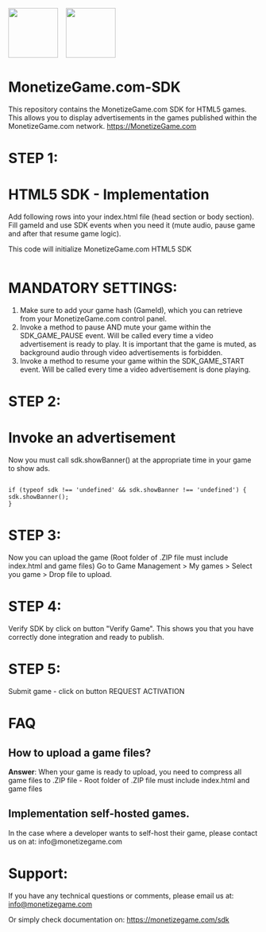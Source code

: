 <img src="https://avatars3.githubusercontent.com/u/51751524?s=400" width="100" alt="" data-canonical-src="https://avatars2.githubusercontent.com/u/48458546?s=460&v=4g">  &nbsp;&nbsp;
<img src="https://monetizegame.com/images/html5-logo.png" width="100" alt="" data-canonical-src="https://monetizegame.com/images/html5-logo.png">

# MonetizeGame.com-SDK
This repository contains the MonetizeGame.com SDK for HTML5 games. This allows you to display advertisements in the games published within the MonetizeGame.com network. https://MonetizeGame.com


# STEP 1:
# HTML5 SDK - Implementation
<p>Add following rows into your index.html file (head section or body section). Fill gameId and use SDK events when you need it (mute audio, pause game and after that resume game logic).</p>
<p>This code will initialize MonetizeGame.com HTML5 SDK</p>

<pre><code><script type = "text/javascript" >
   window.SDK_OPTIONS = {
      gameId: "your_game_id_here",
      onEvent: function (a) {
         switch (a.name) {
            case "SDK_GAME_PAUSE":
               // pause game logic / mute audio
               break;
            case "SDK_GAME_START":
               // advertisement done, resume game logic and unmute audio
               break;
            case "SDK_READY":
               // when sdk is ready
               break;
            case "SDK_ERROR":
               // when sdk get error
               break;
         }
      }
   };
(function (a, b, c) {
   var d = a.getElementsByTagName(b)[0];
   a.getElementById(c) || (a = a.createElement(b), a.id = c, a.src = "https://api.monetizegame.com/sdk.js", d.parentNode.insertBefore(a, d))
})(document, "script", "monetizegame-sdk"); 
</script></code></pre>

# MANDATORY SETTINGS:
1. Make sure to add your game hash (GameId), which you can retrieve from your MonetizeGame.com control panel.
2. Invoke a method to pause AND mute your game within the SDK_GAME_PAUSE event. Will be called every time a video advertisement is ready to play. It is important that the game is muted, as background audio through video advertisements is forbidden.
3. Invoke a method to resume your game within the SDK_GAME_START event. Will be called every time a video advertisement is done playing.

# STEP 2:
# Invoke an advertisement
Now you must call sdk.showBanner() at the appropriate time in your game to show ads.

<pre><code>
if (typeof sdk !== 'undefined' && sdk.showBanner !== 'undefined') {
sdk.showBanner();
}
</code></pre>

# STEP 3:
Now you can upload the game (Root folder of .ZIP file must include index.html and game files)
Go to Game Management > My games > Select you game > Drop file to upload.

# STEP 4:
Verify SDK by click on button "Verify Game". This shows you that you have correctly done integration and ready to publish.

# STEP 5:
Submit game - click on button REQUEST ACTIVATION

# FAQ
<h2>How to upload a game files?</h2>
<p><b>Answer</b>: When your game is ready to upload, you need to compress all game files to .ZIP file - Root folder of .ZIP file must include index.html and game files</p>
<h2><b>Implementation self-hosted games.</b></h2>
<p>In the case where a developer wants to self-host their game, please contact us on at: info@monetizegame.com</p>

# Support:
If you have any technical questions or comments, please email us at:
info@monetizegame.com

Or simply check documentation on:
https://monetizegame.com/sdk
